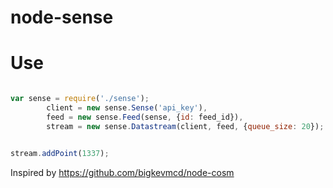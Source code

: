 # node-sense

# Use

```javascript

var sense = require('./sense');
        client = new sense.Sense('api_key'),
        feed = new sense.Feed(sense, {id: feed_id}),
        stream = new sense.Datastream(client, feed, {queue_size: 20});


stream.addPoint(1337);

```

Inspired by https://github.com/bigkevmcd/node-cosm